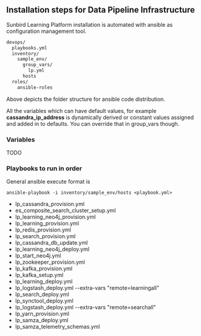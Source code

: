 Installation steps for Data Pipeline Infrastructure
-

Sunbird Learning Platform installation is automated with ansible as configuration management tool.

```sh
devops/
  playbooks.yml
  inventory/
    sample_env/
      group_vars/
        lp.yml
      hosts
  roles/
    ansible-roles
```

Above depicts the folder structure for ansible code distribution.

All the variables which can have default values, for example **cassandra_ip_address** is dynamically derived or constant values assigned and added in to defaults.
You can override that in group_vars though.

### Variables

TODO

### Playbooks to run in order

General ansible execute format is 

`ansible-playbook -i inventory/sample_env/hosts <playbook.yml>`

- lp_cassandra_provision.yml
- es_composite_search_cluster_setup.yml
- lp_learning_neo4j_provision.yml
- lp_learning_provision.yml
- lp_redis_provision.yml
- lp_search_provision.yml
- lp_cassandra_db_update.yml
- lp_learning_neo4j_deploy.yml
- lp_start_neo4j.yml
- lp_zookeeper_provision.yml
- lp_kafka_provision.yml
- lp_kafka_setup.yml
- lp_learning_deploy.yml
- lp_logstash_deploy.yml --extra-vars "remote=learningall"
- lp_search_deploy.yml
- lp_synctool_deploy.yml
- lp_logstash_deploy.yml --extra-vars "remote=searchall"
- lp_yarn_provision.yml
- lp_samza_deploy.yml
- lp_samza_telemetry_schemas.yml










